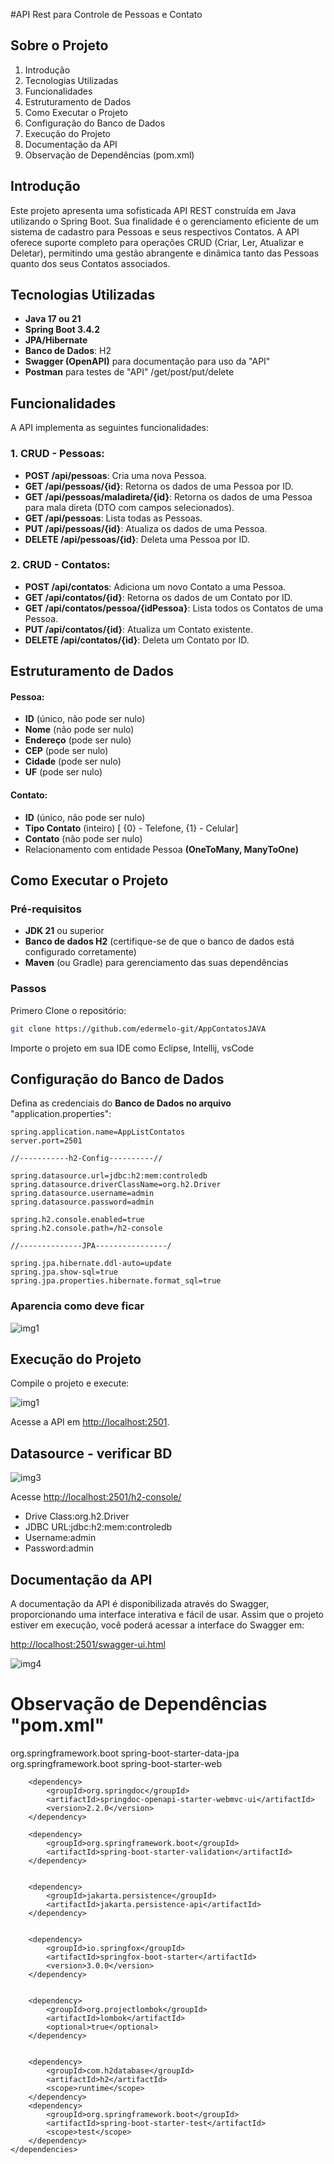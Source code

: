 #API Rest para Controle de Pessoas e Contato 

## Sobre o Projeto 


1) Introdução
2) Tecnologias Utilizadas
3) Funcionalidades 
4) Estruturamento de Dados
5) Como Executar o Projeto
6) Configuração do Banco de Dados
7) Execução do Projeto
8) Documentação da API
9) Observação de Dependências (pom.xml)
 
   
## Introdução

Este projeto apresenta uma sofisticada API REST construída em Java utilizando o Spring Boot. Sua finalidade é o gerenciamento eficiente de um sistema de cadastro para Pessoas e seus respectivos Contatos. A API oferece suporte completo para operações CRUD (Criar, Ler, Atualizar e Deletar), permitindo uma gestão abrangente e dinâmica tanto das Pessoas quanto dos seus Contatos associados.

## Tecnologias Utilizadas

- **Java 17 ou 21**
- **Spring Boot 3.4.2**
- **JPA/Hibernate**
- **Banco de Dados**: H2
- **Swagger (OpenAPI)** para documentação para uso da "API"
- **Postman** para testes de "API" /get/post/put/delete

## Funcionalidades

A API implementa as seguintes funcionalidades:

### 1. CRUD - Pessoas:
- **POST /api/pessoas**: Cria uma nova Pessoa.
- **GET /api/pessoas/{id}**: Retorna os dados de uma Pessoa por ID.
- **GET /api/pessoas/maladireta/{id}**: Retorna os dados de uma Pessoa para mala direta (DTO com campos selecionados).
- **GET /api/pessoas**: Lista todas as Pessoas.
- **PUT /api/pessoas/{id}**: Atualiza os dados de uma Pessoa.
- **DELETE /api/pessoas/{id}**: Deleta uma Pessoa por ID.

### 2. CRUD - Contatos:
- **POST /api/contatos**: Adiciona um novo Contato a uma Pessoa.
- **GET /api/contatos/{id}**: Retorna os dados de um Contato por ID.
- **GET /api/contatos/pessoa/{idPessoa}**: Lista todos os Contatos de uma Pessoa.
- **PUT /api/contatos/{id}**: Atualiza um Contato existente.
- **DELETE /api/contatos/{id}**: Deleta um Contato por ID.

## Estruturamento de Dados

#### Pessoa:
- **ID** (único, não pode ser nulo)
- **Nome** (não pode ser nulo)
- **Endereço** (pode ser nulo)
- **CEP** (pode ser nulo)
- **Cidade** (pode ser nulo)
- **UF** (pode ser nulo)

#### Contato:
- **ID** (único, não pode ser nulo)
- **Tipo Contato** (inteiro) [ {0} - Telefone, {1} - Celular]
- **Contato** (não pode ser nulo)
- Relacionamento com entidade Pessoa **(OneToMany, ManyToOne)**

## Como Executar o Projeto

### Pré-requisitos

- **JDK 21** ou superior
- **Banco de dados H2** (certifique-se de que o banco de dados está configurado corretamente)
- **Maven** (ou Gradle) para gerenciamento das suas dependências

### Passos

Primero Clone o repositório:
   ```bash
   git clone https://github.com/edermelo-git/AppContatosJAVA
   ```

   Importe o projeto em sua IDE como Eclipse, Intellij, vsCode

## Configuração do Banco de Dados

Defina as credenciais do **Banco de Dados no arquivo** "application.properties":

```
spring.application.name=AppListContatos
server.port=2501

//-----------h2-Config----------//

spring.datasource.url=jdbc:h2:mem:controledb
spring.datasource.driverClassName=org.h2.Driver
spring.datasource.username=admin
spring.datasource.password=admin

spring.h2.console.enabled=true
spring.h2.console.path=/h2-console

//--------------JPA----------------/

spring.jpa.hibernate.ddl-auto=update
spring.jpa.show-sql=true
spring.jpa.properties.hibernate.format_sql=true
```
### Aparencia como deve ficar 

![img1](./README/imagens/2025-02-18_13h43_27.png)

## Execução do Projeto

Compile o projeto e execute:

![img1](./README/imagens/2025-02-18_13h06_09.png)


Acesse a API em [http://localhost:2501](http://localhost:2501).



## Datasource - verificar BD


![img3](./README/imagens/2025-02-18_14h02_24.png)

Acesse [http://localhost:2501/h2-console/](http://localhost:2501/h2-console/)

- Drive Class:org.h2.Driver
- JDBC URL:jdbc:h2:mem:controledb
- Username:admin
- Password:admin



## Documentação da API

A documentação da API é disponibilizada através do Swagger, proporcionando uma interface interativa e fácil de usar. Assim que o projeto estiver em execução, você poderá acessar a interface do Swagger em:

[http://localhost:2501/swagger-ui.html](http://localhost:2501/swagger-ui.html)

![img4](./README/imagens/2025-02-18_15h13_05.png)

#  Observação de Dependências "pom.xml"



<dependencies>
		<dependency>
			<groupId>org.springframework.boot</groupId>
			<artifactId>spring-boot-starter-data-jpa</artifactId>
		</dependency>
		<dependency>
			<groupId>org.springframework.boot</groupId>
			<artifactId>spring-boot-starter-web</artifactId>
		</dependency>


		<dependency>
			<groupId>org.springdoc</groupId>
			<artifactId>springdoc-openapi-starter-webmvc-ui</artifactId>
			<version>2.2.0</version>
		</dependency>

		<dependency>
			<groupId>org.springframework.boot</groupId>
			<artifactId>spring-boot-starter-validation</artifactId>
		</dependency>


		<dependency>
			<groupId>jakarta.persistence</groupId>
			<artifactId>jakarta.persistence-api</artifactId>
		</dependency>


		<dependency>
			<groupId>io.springfox</groupId>
			<artifactId>springfox-boot-starter</artifactId>
			<version>3.0.0</version>
		</dependency>


		<dependency>
			<groupId>org.projectlombok</groupId>
			<artifactId>lombok</artifactId>
			<optional>true</optional>
		</dependency>


		<dependency>
			<groupId>com.h2database</groupId>
			<artifactId>h2</artifactId>
			<scope>runtime</scope>
		</dependency>
		<dependency>
			<groupId>org.springframework.boot</groupId>
			<artifactId>spring-boot-starter-test</artifactId>
			<scope>test</scope>
		</dependency>
	</dependencies>
